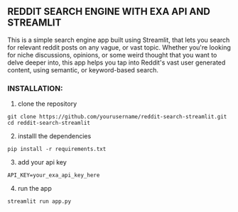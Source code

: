 ## REDDIT SEARCH ENGINE WITH EXA API AND STREAMLIT

This is a simple search engine app built using Streamlit, that lets you search for relevant reddit posts on any vague, or vast topic. 
Whether you're looking for niche discussions, opinions, or some weird thought that you want to delve deeper into, this app helps you tap into Reddit's vast user generated content, using semantic, or keyword-based search.

### INSTALLATION:
1. clone the repository
```
git clone https://github.com/yourusername/reddit-search-streamlit.git
cd reddit-search-streamlit
```
2. installl the dependencies
```
pip install -r requirements.txt
```
3. add your api key
```
API_KEY=your_exa_api_key_here
```
4. run the app
```
streamlit run app.py
```  
   
